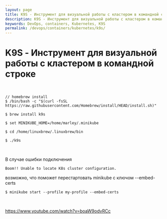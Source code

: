 ```yaml
---
layout: page
title: K9S - Инструмент для визуальной работы с кластером в командной строке
description: K9S - Инструмент для визуальной работы с кластером в командной строке
keywords: DevOps, containers, Kubernetes, K9S
permalink: /devops/containers/kubernetes/k9s/
---
```


# K9S - Инструмент для визуальной работы с кластером в командной строке

<br/>

    // homebrew install
    $ /bin/bash -c "$(curl -fsSL https://raw.githubusercontent.com/Homebrew/install/HEAD/install.sh)"

    $ brew install k9s

    $ set MINIKUBE_HOME=/home/marley/.minikube

    $ cd /home/linuxbrew/.linuxbrew/bin

    $ ./k9s

<br/>

В случае ошибки подключения

```
Boom!! Unable to locate K8s cluster configuration.
```

возможно, что поможет перестартовать minikube с ключом --embed-certs

    $ minikube start --profile my-profile --embed-certs

<br/>

https://www.youtube.com/watch?v=boaW9odvRCc
